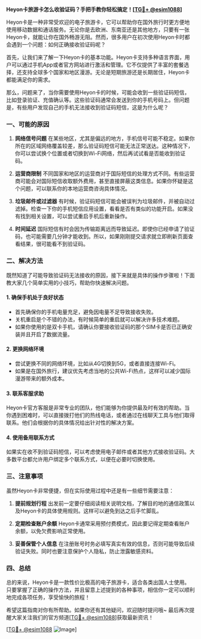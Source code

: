 **Heyon卡旅游卡怎么收验证码？手把手教你轻松搞定！[[TG💪+ @esim1088](https://t.me/s/esim1088)]**

Heyon卡是一种非常受欢迎的电子旅游卡，它可以帮助你在国外旅行时更方便地使用移动数据和通话服务。无论你是去欧洲、东南亚还是其他地方，只要有一张Heyon卡，就能让你在国外畅游无阻。然而，很多用户在初次使用Heyon卡时都会遇到一个问题：如何正确接收验证码呢？

首先，让我们来了解一下Heyon卡的基本功能。Heyon卡支持多种语言界面，用户可以通过手机App或者官方网站进行激活和管理。它不仅提供了丰富的套餐选择，还支持全球多个国家和地区漫游。无论是短期旅游还是长期居住，Heyon卡都能满足你的需求。

那么，问题来了，当你需要使用Heyon卡的时候，可能会收到一些验证码短信，比如登录验证、充值确认等。这些验证码通常会发送到你的手机号码上。但问题是，有些用户发现自己的手机无法接收到验证码短信，这是为什么呢？

### **一、可能的原因**

1. **网络信号问题**
   在某些地区，尤其是偏远的地方，手机信号可能不稳定。如果你所在的区域网络覆盖较差，那么验证码短信可能无法正常送达。这种情况下，你可以尝试换个位置或者切换到Wi-Fi网络，然后再试试看是否能收到验证码。

2. **运营商限制**
   不同国家和地区的运营商对于国际短信的处理方式不同。有些运营商可能会对国际短信收取额外费用，甚至直接屏蔽这类信息。如果你怀疑是这个问题，可以联系你的本地运营商咨询具体情况。

3. **垃圾邮件或过滤器**
   有时候，验证码短信可能会被误判为垃圾邮件，并被自动过滤掉。检查一下你的手机短信应用设置，看看是否有类似的功能开启。如果没有找到相关设置，可以尝试重启手机后重新操作。

4. **时间延迟**
   国际短信有时会因为传输距离远而导致延迟。即使你已经申请了验证码，也可能需要几分钟才能收到。所以，如果刚刚提交请求就立即刷新页面查看结果，很可能看不到验证码。

### **二、解决方法**

既然知道了可能导致验证码无法接收的原因，接下来就是具体的操作步骤啦！下面教大家几个简单实用的小技巧，帮助你快速解决问题。

#### **1. 确保手机处于良好状态**
   - 首先确保你的手机电量充足，避免因电量不足导致接收失败。
   - 关机重启是个不错的办法，有时候简单的重启就可以解决许多技术难题。
   - 如果你使用的是双卡手机，请确认你要接收验证码的那个SIM卡是否已正确安装并且开启了数据流量。

#### **2. 更换网络环境**
   - 尝试更换不同的网络环境，比如从4G切换到5G，或者直接连接Wi-Fi。
   - 如果是在国外旅行，建议优先考虑当地的公共Wi-Fi热点，这样可以减少国际漫游带来的额外成本。

#### **3. 联系客服求助**
   Heyon卡官方客服是非常专业的团队，他们能够为你提供最及时有效的帮助。当你遇到困难时，可以直接拨打他们的热线电话，或者通过在线聊天工具与他们取得联系。他们会根据你的具体情况给出针对性的解决方案。

#### **4. 使用备用联系方式**
   如果实在收不到验证码短信，可以考虑使用电子邮件或者其他方式接收验证码。大多数平台都允许用户绑定多个联系方式，以便在必要时切换使用。

### **三、注意事项**

虽然Heyon卡非常便捷，但在实际使用过程中还是有一些细节需要注意：

1. **提前规划行程**
   出发前一定要仔细阅读相关说明文档，了解目的地的通信政策以及Heyon卡的具体使用规则。这样可以避免到达之后手忙脚乱。

2. **定期检查账户余额**
   Heyon卡通常采用预付费模式，因此要记得定期查看账户余额，以免欠费影响正常使用。

3. **妥善保管个人信息**
   在注册账号时务必填写真实有效的信息，否则可能导致后续验证失败。同时也要注意保护个人隐私，防止泄露敏感资料。

### **四、总结**

总的来说，Heyon卡是一款性价比极高的电子旅游卡，适合各类出国人士使用。只要掌握了正确的操作方法，并且留意上述提到的各种事项，相信你一定可以顺利地完成各项任务，享受愉快的旅程！

希望这篇指南对你有所帮助。如果你还有其他疑问，欢迎随时提问哦~ 最后再次提醒大家关注我们的官方频道[[TG💪+ @esim1088](https://t.me/s/esim1088)]获取最新资讯！

[[TG💪+ @esim1088](https://t.me/s/esim1088) ![Image](https://i.postimg.cc/4NQfJmqS/Snipaste-2025-05-13-00-14-12.png)]
